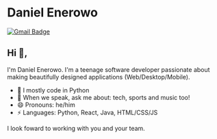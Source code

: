 # Daniel Enerowo
[![Gmail Badge](https://img.shields.io/badge/-frncspls@gmail.com-c14438?style=flat-square&logo=Gmail&logoColor=white&link=mailto:frncspls@gmail.com)](mailto:frncspls@gmail.com)

## Hi 👋, 
I'm Daniel Enerowo. I'm a teenage software developer passionate about making beautifully designed applications (Web/Desktop/Mobile).

- 🌱 I mostly code in Python
- 💬 When we speak, ask me about: tech, sports and music too!
- 😄 Pronouns: he/him
- ⚡ Languages: Python, React, Java, HTML/CSS/JS


I look foward to working with you and your team.
